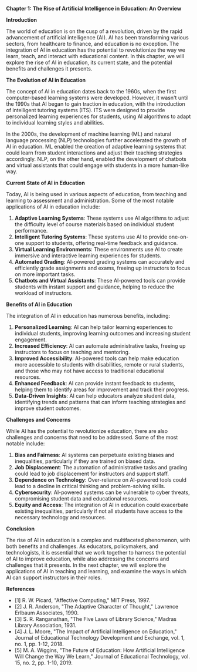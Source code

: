 **Chapter 1: The Rise of Artificial Intelligence in Education: An Overview**

**Introduction**

The world of education is on the cusp of a revolution, driven by the rapid advancement of artificial intelligence (AI). AI has been transforming various sectors, from healthcare to finance, and education is no exception. The integration of AI in education has the potential to revolutionize the way we learn, teach, and interact with educational content. In this chapter, we will explore the rise of AI in education, its current state, and the potential benefits and challenges it presents.

**The Evolution of AI in Education**

The concept of AI in education dates back to the 1960s, when the first computer-based learning systems were developed. However, it wasn't until the 1990s that AI began to gain traction in education, with the introduction of intelligent tutoring systems (ITS). ITS were designed to provide personalized learning experiences for students, using AI algorithms to adapt to individual learning styles and abilities.

In the 2000s, the development of machine learning (ML) and natural language processing (NLP) technologies further accelerated the growth of AI in education. ML enabled the creation of adaptive learning systems that could learn from student interactions and adjust their teaching strategies accordingly. NLP, on the other hand, enabled the development of chatbots and virtual assistants that could engage with students in a more human-like way.

**Current State of AI in Education**

Today, AI is being used in various aspects of education, from teaching and learning to assessment and administration. Some of the most notable applications of AI in education include:

1. **Adaptive Learning Systems**: These systems use AI algorithms to adjust the difficulty level of course materials based on individual student performance.
2. **Intelligent Tutoring Systems**: These systems use AI to provide one-on-one support to students, offering real-time feedback and guidance.
3. **Virtual Learning Environments**: These environments use AI to create immersive and interactive learning experiences for students.
4. **Automated Grading**: AI-powered grading systems can accurately and efficiently grade assignments and exams, freeing up instructors to focus on more important tasks.
5. **Chatbots and Virtual Assistants**: These AI-powered tools can provide students with instant support and guidance, helping to reduce the workload of instructors.

**Benefits of AI in Education**

The integration of AI in education has numerous benefits, including:

1. **Personalized Learning**: AI can help tailor learning experiences to individual students, improving learning outcomes and increasing student engagement.
2. **Increased Efficiency**: AI can automate administrative tasks, freeing up instructors to focus on teaching and mentoring.
3. **Improved Accessibility**: AI-powered tools can help make education more accessible to students with disabilities, remote or rural students, and those who may not have access to traditional educational resources.
4. **Enhanced Feedback**: AI can provide instant feedback to students, helping them to identify areas for improvement and track their progress.
5. **Data-Driven Insights**: AI can help educators analyze student data, identifying trends and patterns that can inform teaching strategies and improve student outcomes.

**Challenges and Concerns**

While AI has the potential to revolutionize education, there are also challenges and concerns that need to be addressed. Some of the most notable include:

1. **Bias and Fairness**: AI systems can perpetuate existing biases and inequalities, particularly if they are trained on biased data.
2. **Job Displacement**: The automation of administrative tasks and grading could lead to job displacement for instructors and support staff.
3. **Dependence on Technology**: Over-reliance on AI-powered tools could lead to a decline in critical thinking and problem-solving skills.
4. **Cybersecurity**: AI-powered systems can be vulnerable to cyber threats, compromising student data and educational resources.
5. **Equity and Access**: The integration of AI in education could exacerbate existing inequalities, particularly if not all students have access to the necessary technology and resources.

**Conclusion**

The rise of AI in education is a complex and multifaceted phenomenon, with both benefits and challenges. As educators, policymakers, and technologists, it is essential that we work together to harness the potential of AI to improve education, while also addressing the concerns and challenges that it presents. In the next chapter, we will explore the applications of AI in teaching and learning, and examine the ways in which AI can support instructors in their roles.

**References**

* [1] R. W. Picard, "Affective Computing," MIT Press, 1997.
* [2] J. R. Anderson, "The Adaptive Character of Thought," Lawrence Erlbaum Associates, 1990.
* [3] S. R. Ranganathan, "The Five Laws of Library Science," Madras Library Association, 1931.
* [4] J. L. Moore, "The Impact of Artificial Intelligence on Education," Journal of Educational Technology Development and Exchange, vol. 1, no. 1, pp. 1-12, 2018.
* [5] M. A. Wiggins, "The Future of Education: How Artificial Intelligence Will Change the Way We Learn," Journal of Educational Technology, vol. 15, no. 2, pp. 1-10, 2019.